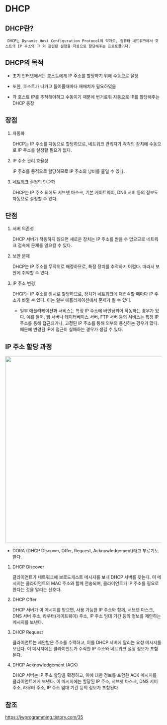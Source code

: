 # DHCP
## DHCP란?
     DHCP는 Dynamic Host Configuration Protocol의 약자로, 컴퓨터 네트워크에서 호스트의 IP 주소와 그 외 관련된 설정을 자동으로 할당해주는 프로토콜이다.

## DHCP의 목적
- 초기 인터넷에서는 호스트에게 IP 주소를 할당하기 위해 수동으로 설정

- 또한, 호스트가 나가고 들어올때마다 재배치가 필요하였음

- 각 호스트 IP를 추적해야하고 수동이기 때문에 번거로워 자동으로 IP를 할당해주는 DHCP 등장

## 장점


1. 자동화

    DHCP는 IP 주소를 자동으로 할당하므로, 네트워크 관리자가 각각의 장치에 수동으로 IP 주소를 설정할 필요가 없다.

2. IP 주소 관리 효율성

     IP 주소를 동적으로 할당하므로 IP 주소의 낭비를 줄일 수 있다.

3. 네트워크 설정의 단순화

    DHCP는 IP 주소 외에도 서브넷 마스크, 기본 게이트웨이, DNS 서버 등의 정보도 자동으로 설정할 수 있다.

## 단점

1. 서버 의존성

     DHCP 서버가 작동하지 않으면 새로운 장치는 IP 주소를 받을 수 없으므로 네트워크 접속에 문제를 일으킬 수 있다.

2. 보안 문제

     DHCP는 IP 주소를 무작위로 배정하므로, 특정 장치를 추적하기 어렵다. 따라서 보안에 취약할 수 있다.
     
3. IP 주소 변경

     DHCP는 IP 주소를 임시로 할당하므로, 장치가 네트워크에 재접속할 때마다 IP 주소가 바뀔 수 있다. 이는 일부 애플리케이션에서 문제가 될 수 있다.
    
    - 일부 애플리케이션과 서비스는 특정 IP 주소에 바인딩되어 작동하는 경우가 있다. 예를 들어, 웹 서버나 데이터베이스 서버, FTP 서버 등의 서비스는 특정 IP 주소를 통해 접근되거나, 고정된 IP 주소를 통해 외부와 통신하는 경우가 많다. 때문에 변경된 IP에 접근이 실패하는 경우가 생길 수 있다.


## IP 주소 할당 과정

<img src="https://img1.daumcdn.net/thumb/R1280x0/?scode=mtistory2&fname=https%3A%2F%2Ft1.daumcdn.net%2Fcfile%2Ftistory%2F2160C93D571C6CBC23" width="700" height="600">

<br>

- DORA (DHCP Discover, Offer, Request, Acknowledgement)라고 부르기도 한다.

1. DHCP Discover

    클라이언트가 네트워크에 브로드캐스트 메시지를 보내 DHCP 서버를 찾는다. 이 메시지는 클라이언트의 MAC 주소와 함께 전송되며, 클라이언트가 IP 주소를 필요로 한다는 것을 알리는 신호다.

2. DHCP Offer

    DHCP 서버가 이 메시지를 받으면, 사용 가능한 IP 주소와 함께, 서브넷 마스크, DNS 서버 주소, 라우터(게이트웨이) 주소, IP 주소 임대 기간 등의 정보를 제안하는 메시지를 보낸다.

3. DHCP Request

     클라이언트는 제안받은 주소를 수락하고, 이를 DHCP 서버에 알리는 요청 메시지를 보낸다. 이 메시지에는 클라이언트가 수락한 IP 주소와 네트워크 설정 정보가 포함된다.

4. DHCP Acknowledgement (ACK)

     DHCP 서버는 IP 주소 할당을 확정하고, 이에 대한 정보를 포함한 ACK 메시지를 클라이언트에게 보낸다. 이 메시지에는 할당된 IP 주소, 서브넷 마스크, DNS 서버 주소, 라우터 주소, IP 주소 임대 기간 등의 정보가 포함된다.

## 참조
https://jwprogramming.tistory.com/35